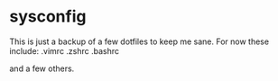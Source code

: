 # sysconfig
This is just a backup of a few dotfiles to keep me sane. 
For now these include:
  .vimrc
  .zshrc
  .bashrc
  
  and a few others. 
